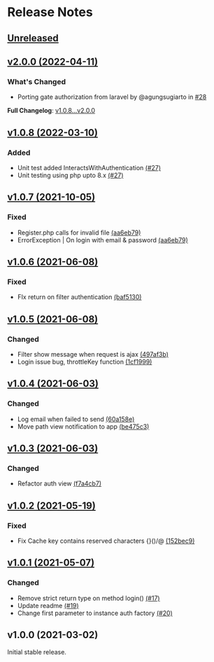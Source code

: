 # Release Notes

## [Unreleased](https://github.com/agungsugiarto/codeigniter4-authentication/compare/v2.0.0...2.x)

## [v2.0.0 (2022-04-11)](https://github.com/agungsugiarto/codeigniter4-authentication/compare/v1.0.8...v2.0.0)
### What's Changed
* Porting gate authorization from laravel by @agungsugiarto in [#28](https://github.com/agungsugiarto/codeigniter4-authentication/pull/28)

**Full Changelog**: [v1.0.8...v2.0.0](https://github.com/agungsugiarto/codeigniter4-authentication/compare/v1.0.8...v2.0.0)

## [v1.0.8 (2022-03-10)](https://github.com/agungsugiarto/codeigniter4-authentication/compare/v1.0.7...v1.0.8)

### Added
- Unit test added InteractsWithAuthentication [(#27)](https://github.com/agungsugiarto/codeigniter4-authentication/pull/27)
- Unit testing using php upto 8.x [(#27)](https://github.com/agungsugiarto/codeigniter4-authentication/pull/27)
## [v1.0.7 (2021-10-05)](https://github.com/agungsugiarto/codeigniter4-authentication/compare/v1.0.6...v1.0.7)

### Fixed
- Register.php calls for invalid file [(aa6eb79)](https://github.com/agungsugiarto/codeigniter4-authentication/commit/aa6eb799dda140a11aa5cfd5352f0cb58635e87c)
- ErrorException | On login with email & password [(aa6eb79)](https://github.com/agungsugiarto/codeigniter4-authentication/commit/aa6eb799dda140a11aa5cfd5352f0cb58635e87c)

## [v1.0.6 (2021-06-08)](https://github.com/agungsugiarto/codeigniter4-authentication/compare/v1.0.5...v1.0.6)

### Fixed
- FIx return on filter authentication [(baf5130)](https://github.com/agungsugiarto/codeigniter4-authentication/commit/baf513071b0c31ec78bfecaab0f0309da2e70830)

## [v1.0.5 (2021-06-08)](https://github.com/agungsugiarto/codeigniter4-authentication/compare/v1.0.4...v1.0.5)

### Changed
- Filter show message when request is ajax [(497af3b)](https://github.com/agungsugiarto/codeigniter4-authentication/commit/497af3be8fc9e922b8cfe22ccc49a4e682ae31f7)
- Login issue bug, throttleKey function [(1cf1999)](https://github.com/agungsugiarto/codeigniter4-authentication/commit/1cf19994dc4b8e3b93dbcbc685888182987317dc)

## [v1.0.4 (2021-06-03)](https://github.com/agungsugiarto/codeigniter4-authentication/compare/v1.0.3...v1.0.4)

### Changed
- Log email when failed to send [(60a158e)](https://github.com/agungsugiarto/codeigniter4-authentication/commit/60a158e28152b60a4446ee21bed8e1282b16f3e5)
- Move path view notification to app [(be475c3)](https://github.com/agungsugiarto/codeigniter4-authentication/commit/be475c3d337a8e2756cddc92270f848e32c5795a)

## [v1.0.3 (2021-06-03)](https://github.com/agungsugiarto/codeigniter4-authentication/compare/v1.0.2...v1.0.3)

### Changed
- Refactor auth view [(f7a4cb7)](https://github.com/agungsugiarto/codeigniter4-authentication/commit/f7a4cb7e3f7c75599225a9c182e258f478a2f32d)

## [v1.0.2 (2021-05-19)](https://github.com/agungsugiarto/codeigniter4-authentication/compare/v1.0.1...v1.0.2)

### Fixed
- Fix Cache key contains reserved characters {}()/\@ [(152bec9)](https://github.com/agungsugiarto/codeigniter4-authentication/commit/152bec9577dc1978ad80abd2fcbce4de7af2c244)
## [v1.0.1 (2021-05-07)](https://github.com/agungsugiarto/codeigniter4-authentication/compare/v1.0.0...v1.0.1)

### Changed
- Remove strict return type on method login() [(#17)](https://github.com/agungsugiarto/codeigniter4-authentication/pull/17)
- Update readme [(#19)](https://github.com/agungsugiarto/codeigniter4-authentication/pull/19)
- Change first parameter to instance auth factory [(#20)](https://github.com/agungsugiarto/codeigniter4-authentication/pull/20)

## v1.0.0 (2021-03-02)

Initial stable release.